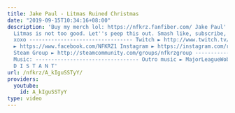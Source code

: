 ```yaml
---
title: Jake Paul - Litmas Ruined Christmas
date: "2019-09-15T10:34:16+08:00"
description: 'Buy my merch lol: https://nfkrz.fanfiber.com/ Jake Paul''s new song
  Litmas is not too good. Let''s peep this out. Smash like, subscribe, comment thx
  xoxo --------------------------------- Twitch ► http://www.twitch.tv/nfkrz Facebook
  ► https://www.facebook.com/NFKRZ1 Instagram ► https://instagram.com/roman_nfkrz/
  Steam Group ► http://steamcommunity.com/groups/nfkrzgroup ---------------------------------
  Music: --------------------------------- Outro music ► MajorLeagueWobs/Holder -
  D I S T A N T'
url: /nfkrz/A_kIguSSTyY/
providers:
  youtube:
    id: A_kIguSSTyY
type: video
---
```

